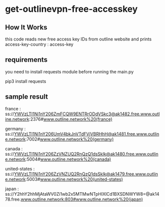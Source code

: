 # get-outlinevpn-free-accesskey
## How It Works
this code reads new free access key IDs from outline website and prints access-key-country : access-key

## requirements
you need to install requests module before running the main.py

pip3 install requests

## sample result

france : ss://YWVzLTI1Ni1nY206ZmFCQW9ENTRrODdVSkc3@ak1482.free.www.outline.network:2376#www.outline.network%20(france)

germany : ss://YWVzLTI1Ni1nY206UmV4bkJnVTdFVjVBRHhH@ak1481.free.www.outline.network:7002#www.outline.network%20(germany)

canada : ss://YWVzLTI1Ni1nY206ZzVNZUQ2RnQzQ1dsSklk@ak1480.free.www.outline.network:5004#www.outline.network%20(canada)

united-states : ss://YWVzLTI1Ni1nY206ZzVNZUQ2RnQzQ1dsSklk@ak1479.free.www.outline.network:5003#www.outline.network%20(united-states)

japan : ss://Y2hhY2hhMjAtaWV0Zi1wb2x5MTMwNTpHIXlCd1BXSDNWYW8=@ak1478.free.www.outline.network:803#www.outline.network%20(japan)

